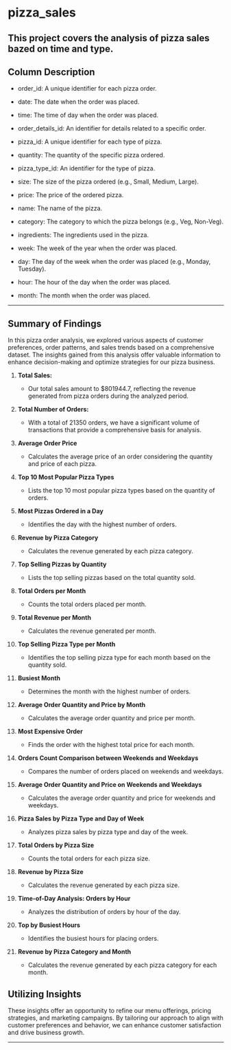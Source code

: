  # pizza_sales

## This project covers the analysis of pizza sales bazed on time and type.

## Column Description
- order_id: A unique identifier for each pizza order.

- date: The date when the order was placed.

- time: The time of day when the order was placed.
    
- order_details_id: An identifier for details related to a specific order.

- pizza_id: A unique identifier for each type of pizza.
    
- quantity: The quantity of the specific pizza ordered.

- pizza_type_id: An identifier for the type of pizza.

- size: The size of the pizza ordered (e.g., Small, Medium, Large).

- price: The price of the ordered pizza.

- name: The name of the pizza.

- category: The category to which the pizza belongs (e.g., Veg, Non-Veg).

- ingredients: The ingredients used in the pizza.

- week: The week of the year when the order was placed.

- day: The day of the week when the order was placed (e.g., Monday, Tuesday).

- hour: The hour of the day when the order was placed.

- month: The month when the order was placed.

---

## Summary of Findings

In this pizza order analysis, we explored various aspects of customer preferences, order patterns, and sales trends based on a comprehensive dataset. The insights gained from this analysis offer valuable information to enhance decision-making and optimize strategies for our pizza business.

1. **Total Sales:** 
   - Our total sales amount to $801944.7, reflecting the revenue generated from pizza orders during the analyzed period.

2. **Total Number of Orders:** 
   - With a total of 21350 orders, we have a significant volume of transactions that provide a comprehensive basis for analysis.

3. **Average Order Price**
   - Calculates the average price of an order considering the quantity and price of each pizza.

4. **Top 10 Most Popular Pizza Types**
   - Lists the top 10 most popular pizza types based on the quantity of orders.

5. **Most Pizzas Ordered in a Day**
   - Identifies the day with the highest number of orders.

6. **Revenue by Pizza Category**
   - Calculates the revenue generated by each pizza category.

7. **Top Selling Pizzas by Quantity**
   - Lists the top selling pizzas based on the total quantity sold.

8. **Total Orders per Month**
   - Counts the total orders placed per month.

9. **Total Revenue per Month**
   - Calculates the revenue generated per month.

10. **Top Selling Pizza Type per Month**
    - Identifies the top selling pizza type for each month based on the quantity sold.

11. **Busiest Month**
    - Determines the month with the highest number of orders.

12. **Average Order Quantity and Price by Month**
    - Calculates the average order quantity and price per month.

13. **Most Expensive Order**
    - Finds the order with the highest total price for each month.

14. **Orders Count Comparison between Weekends and Weekdays**
    - Compares the number of orders placed on weekends and weekdays.

15. **Average Order Quantity and Price on Weekends and Weekdays**
    - Calculates the average order quantity and price for weekends and weekdays.

16. **Pizza Sales by Pizza Type and Day of Week**
    - Analyzes pizza sales by pizza type and day of the week.

17. **Total Orders by Pizza Size**
    - Counts the total orders for each pizza size.

18. **Revenue by Pizza Size**
    - Calculates the revenue generated by each pizza size.

19. **Time-of-Day Analysis: Orders by Hour**
    - Analyzes the distribution of orders by hour of the day.

20. **Top by Busiest Hours**
    - Identifies the busiest hours for placing orders.

21. **Revenue by Pizza Category and Month**
    - Calculates the revenue generated by each pizza category for each month.

## Utilizing Insights

These insights offer an opportunity to refine our menu offerings, pricing strategies, and marketing campaigns. By tailoring our approach to align with customer preferences and behavior, we can enhance customer satisfaction and drive business growth.

---
